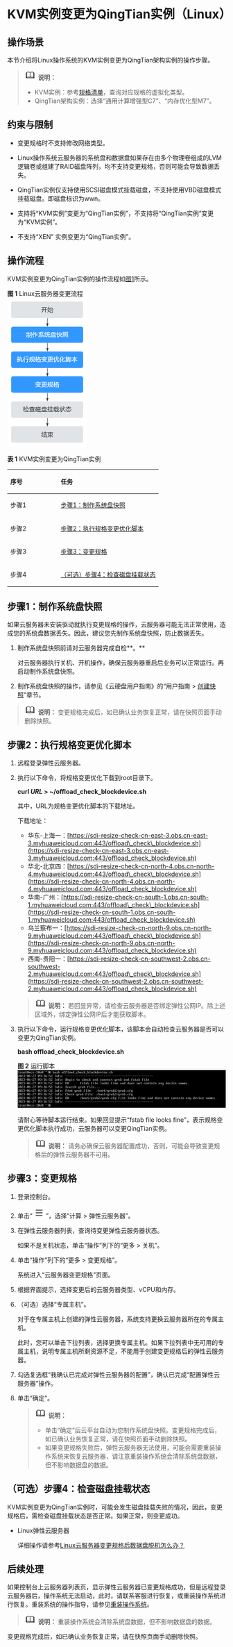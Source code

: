 # KVM实例变更为QingTian实例（Linux）<a name="ecs_03_0179"></a>

## 操作场景<a name="section925916342463"></a>

本节介绍将Linux操作系统的KVM实例变更为QingTian架构实例的操作步骤。

>![](public_sys-resources/icon-note.gif) **说明：** 
>-   KVM实例：参考[规格清单](https://support.huaweicloud.com/productdesc-ecs/zh-cn_topic_0159822360.html)，查询对应规格的虚拟化类型。
>-   QingTian架构实例：选择“通用计算增强型C7”、“内存优化型M7”。

## 约束与限制<a name="section156669511419"></a>

-   变更规格时不支持修改网络类型。
-   Linux操作系统云服务器的系统盘和数据盘如果存在由多个物理卷组成的LVM逻辑卷或组建了RAID磁盘阵列，均不支持变更规格，否则可能会导致数据丢失。

-   QingTian实例仅支持使用SCSI磁盘模式挂载磁盘，不支持使用VBD磁盘模式挂载磁盘。即磁盘标识为wwn。
-   支持将“KVM实例”变更为“QingTian实例”，不支持将“QingTian实例”变更为“KVM实例”。
-   不支持“XEN” 实例变更为“QingTian实例”。

## 操作流程<a name="section565123943212"></a>

KVM实例变更为QingTian实例的操作流程如[图1](#fig10268287430)所示。

**图 1**  Linux云服务器变更流程<a name="fig10268287430"></a>  
![](figures/Linux云服务器变更流程.png "Linux云服务器变更流程")

**表 1**  KVM实例变更为QingTian实例

<a name="table53651941115913"></a>
<table><thead align="left"><tr id="row183651341145918"><th class="cellrowborder" valign="top" width="33.29%" id="mcps1.2.3.1.1"><p id="p8365144115919"><a name="p8365144115919"></a><a name="p8365144115919"></a>序号</p>
</th>
<th class="cellrowborder" valign="top" width="66.71000000000001%" id="mcps1.2.3.1.2"><p id="p4365124113595"><a name="p4365124113595"></a><a name="p4365124113595"></a>任务</p>
</th>
</tr>
</thead>
<tbody><tr id="row19366941115915"><td class="cellrowborder" valign="top" width="33.29%" headers="mcps1.2.3.1.1 "><p id="p1242122753517"><a name="p1242122753517"></a><a name="p1242122753517"></a>步骤1</p>
</td>
<td class="cellrowborder" valign="top" width="66.71000000000001%" headers="mcps1.2.3.1.2 "><p id="p1542162717357"><a name="p1542162717357"></a><a name="p1542162717357"></a><a href="#section3197492350">步骤1：制作系统盘快照</a></p>
</td>
</tr>
<tr id="row18696165154411"><td class="cellrowborder" valign="top" width="33.29%" headers="mcps1.2.3.1.1 "><p id="p103202566448"><a name="p103202566448"></a><a name="p103202566448"></a>步骤2</p>
</td>
<td class="cellrowborder" valign="top" width="66.71000000000001%" headers="mcps1.2.3.1.2 "><p id="p569695119445"><a name="p569695119445"></a><a name="p569695119445"></a><a href="#section69761823194217">步骤2：执行规格变更优化脚本</a></p>
</td>
</tr>
<tr id="row1136644155912"><td class="cellrowborder" valign="top" width="33.29%" headers="mcps1.2.3.1.1 "><p id="ecs_03_0161_p236624118593"><a name="ecs_03_0161_p236624118593"></a><a name="ecs_03_0161_p236624118593"></a>步骤3</p>
</td>
<td class="cellrowborder" valign="top" width="66.71000000000001%" headers="mcps1.2.3.1.2 "><p id="ecs_03_0161_p12366104118596"><a name="ecs_03_0161_p12366104118596"></a><a name="ecs_03_0161_p12366104118596"></a><a href="#section1815152131917">步骤3：变更规格</a></p>
</td>
</tr>
<tr id="row03661441165910"><td class="cellrowborder" valign="top" width="33.29%" headers="mcps1.2.3.1.1 "><p id="ecs_03_0161_p93661441145912"><a name="ecs_03_0161_p93661441145912"></a><a name="ecs_03_0161_p93661441145912"></a>步骤4</p>
</td>
<td class="cellrowborder" valign="top" width="66.71000000000001%" headers="mcps1.2.3.1.2 "><p id="ecs_03_0161_p123666411590"><a name="ecs_03_0161_p123666411590"></a><a name="ecs_03_0161_p123666411590"></a><a href="#section2625525131519">（可选）步骤4：检查磁盘挂载状态</a></p>
</td>
</tr>
</tbody>
</table>

## 步骤1：制作系统盘快照<a name="section3197492350"></a>

如果云服务器未安装驱动就执行变更规格的操作，云服务器可能无法正常使用，造成您的系统盘数据丢失。因此，建议您先制作系统盘快照，防止数据丢失。

1.  制作系统盘快照前请对云服务器完成自检**。**

    对云服务器执行关机、开机操作，确保云服务器重启后业务可以正常运行。再启动制作系统盘快照。

2.  制作系统盘快照的操作，请参见《云硬盘用户指南》的“用户指南 \>  [创建快照](https://support.huaweicloud.com/usermanual-evs/zh-cn_topic_0066615262.html)”章节。

>![](public_sys-resources/icon-note.gif) **说明：** 
>变更规格完成后，如已确认业务恢复正常，请在快照页面手动删除快照。

## 步骤2：执行规格变更优化脚本<a name="section69761823194217"></a>

1.  远程登录弹性云服务器。
2.  执行以下命令，将规格变更优化下载到root目录下。

    **curl  _URL_  \> \~/offload\_check\_blockdevice.sh**

    其中，URL为规格变更优化脚本的下载地址。

    下载地址：

    -   华东-上海一：[https://sdi-resize-check-cn-east-3.obs.cn-east-3.myhuaweicloud.com:443/offload\_check\_blockdevice.sh](https://sdi-resize-check-cn-east-3.obs.cn-east-3.myhuaweicloud.com:443/offload_check_blockdevice.sh)
    -   华北-北京四：[https://sdi-resize-check-cn-north-4.obs.cn-north-4.myhuaweicloud.com:443/offload\_check\_blockdevice.sh](https://sdi-resize-check-cn-north-4.obs.cn-north-4.myhuaweicloud.com:443/offload_check_blockdevice.sh)
    -   华南-广州：[https://sdi-resize-check-cn-south-1.obs.cn-south-1.myhuaweicloud.com:443/offload\_check\_blockdevice.sh](https://sdi-resize-check-cn-south-1.obs.cn-south-1.myhuaweicloud.com:443/offload_check_blockdevice.sh)
    -   乌兰察布一：[https://sdi-resize-check-cn-north-9.obs.cn-north-9.myhuaweicloud.com:443/offload\_check\_blockdevice.sh](https://sdi-resize-check-cn-north-9.obs.cn-north-9.myhuaweicloud.com:443/offload_check_blockdevice.sh)
    -   西南-贵阳一：[https://sdi-resize-check-cn-southwest-2.obs.cn-southwest-2.myhuaweicloud.com:443/offload\_check\_blockdevice.sh](https://sdi-resize-check-cn-southwest-2.obs.cn-southwest-2.myhuaweicloud.com:443/offload_check_blockdevice.sh)

    >![](public_sys-resources/icon-note.gif) **说明：** 
    >若回显异常，请检查云服务器是否绑定弹性公网IP。除上述区域外，绑定弹性公网IP后才能获取脚本。

3.  执行以下命令，运行规格变更优化脚本，该脚本会自动检查云服务器是否可以变更为QingTian实例。

    **bash offload\_check\_blockdevice.sh**

    **图 2**  运行脚本<a name="fig12977105264911"></a>  
    ![](figures/运行脚本-18.png "运行脚本-18")

    请耐心等待脚本运行结束。如果回显提示“fstab file looks fine”，表示规格变更优化脚本执行成功，云服务器可以变更QingTian实例。

    >![](public_sys-resources/icon-note.gif) **说明：** 
    >请务必确保云服务器配置成功，否则，可能会导致变更规格后的弹性云服务器不可用。

## 步骤3：变更规格<a name="section1815152131917"></a>

1.  登录控制台。
2.  单击“![](figures/service-list.jpg)”，选择“计算 \> 弹性云服务器”。
3.  在弹性云服务器列表，查询待变更弹性云服务器状态。

    如果不是关机状态，单击“操作”列下的“更多 \> 关机”。

4.  单击“操作”列下的“更多 \> 变更规格”。

    系统进入“云服务器变更规格”页面。

5.  根据界面提示，选择变更后的云服务器类型、vCPU和内存。
6.  （可选）选择“专属主机”。

    对于在专属主机上创建的弹性云服务器，系统支持更换云服务器所在的专属主机。

    此时，您可以单击下拉列表，选择更换专属主机。如果下拉列表中无可用的专属主机，说明专属主机所剩资源不足，不能用于创建变更规格后的弹性云服务器。

7.  勾选复选框“我确认已完成对弹性云服务器的配置”，确认已完成“配置弹性云服务器”操作。
8.  单击“确定”。

    >![](public_sys-resources/icon-note.gif) **说明：** 
    >-   单击“确定”后云平台自动为您制作系统盘快照。变更规格完成后，如已确认业务恢复正常，请在快照页面手动删除快照。
    >-   如果变更规格失败后，弹性云服务器无法使用，可能会需要重装操作系统来恢复云服务器，请注意重装操作系统会清除系统盘数据，但不影响数据盘的数据。

## （可选）步骤4：检查磁盘挂载状态<a name="section2625525131519"></a>

KVM实例变更为QingTian实例时，可能会发生磁盘挂载失败的情况，因此，变更规格后，需检查磁盘挂载状态是否正常。如果正常，则变更成功。

-   Linux弹性云服务器

    详细操作请参考[Linux云服务器变更规格后数据盘脱机怎么办？](https://support.huaweicloud.com/ecs_faq/ecs_faq_0619.html)

## 后续处理<a name="section7460163511720"></a>

如果控制台上云服务器列表页，显示弹性云服务器已变更规格成功，但是远程登录云服务器后，操作系统无法启动，此时，请联系客服进行恢复，或重装操作系统进行恢复。重装系统的操作指导，请参见[重装操作系统](重装操作系统.md)。

>![](public_sys-resources/icon-note.gif) **说明：** 
>重装操作系统会清除系统盘数据，但不影响数据盘的数据。

变更规格完成后，如已确认业务恢复正常，请在快照页面手动删除快照。

